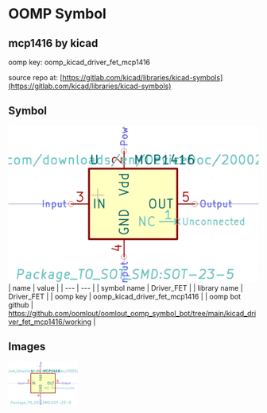 # OOMP Symbol  
## mcp1416  by kicad  
  
oomp key: oomp_kicad_driver_fet_mcp1416  
  
source repo at: [https://gitlab.com/kicad/libraries/kicad-symbols](https://gitlab.com/kicad/libraries/kicad-symbols)  
## Symbol  
  
[![working.png](working_600.png)](working.png)  
| name | value | 
| --- | --- | 
| symbol name | Driver_FET | 
| library name | Driver_FET | 
| oomp key | oomp_kicad_driver_fet_mcp1416 | 
| oomp bot github | https://github.com/oomlout/oomlout_oomp_symbol_bot/tree/main/kicad_driver_fet_mcp1416/working | 
## Images  
  
[![working.png](working_140.png)](working.png)  
